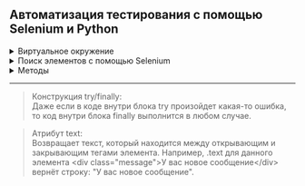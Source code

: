 ## Автоматизация тестирования с помощью Selenium и Python

<details>
<summary>Виртуальное окружение</summary>
  
Активировать:  
```
selenium_env\Scripts\activate.bat
```
Деактивировать:  
```
deactivate.bat
```
</details>

<details>
<summary>Поиск элементов с помощью Selenium</summary>
  
+ find_element(By.ID, value) — поиск по уникальному атрибуту id элемента;
+ find_element(By.CSS_SELECTOR, value) — поиск элемента с помощью правил на основе CSS;
+ find_element(By.XPATH, value) — поиск с помощью языка запросов XPath;
+ find_element(By.NAME, value) — поиск по атрибуту name элемента;
+ find_element(By.TAG_NAME, value) — поиск элемента по названию тега элемента;
+ find_element(By.CLASS_NAME, value) — поиск по значению атрибута class;
+ find_element(By.LINK_TEXT, value) — поиск ссылки на странице по полному совпадению;
+ find_element(By.PARTIAL_LINK_TEXT, value) — поиск ссылки на странице, если текст селектора совпадает с любой частью текста ссылки.
</details>

<details>
<summary>Методы</summary>
  
Открыть веб-страницу в браузере
```
driver.get()
```
Закрыть текущее окно браузера  
```
browser.close()
```
Закрыть все окна, вкладки и процессы вебдрайвера, запущенные во время тестовой сессии
```
browser.quit()
```
Cнять/поставить галочку в элементе типа checkbox или выбрать опцию из группы radiobuttons 
```
option1 = browser.find_element(By.CSS_SELECTOR, "[value='python']")
option1.click()
```
Можно также отметить нужный пункт, выполнив метод click() на элементе label  
```
option1 = browser.find_element(By.CSS_SELECTOR, "[for='java']")
option1.click()
```
</details>

---


> Конструкция try/finally:  
> Даже если в коде внутри блока try произойдет какая-то ошибка, то код внутри блока finally выполнится в любом случае.


> Атрибут text:  
> Возвращает текст, который находится между открывающим и закрывающим тегами элемента. Например, .text для данного элемента \<div class="message">У вас новое сообщение\</div> вернёт строку: "У вас новое сообщение".
